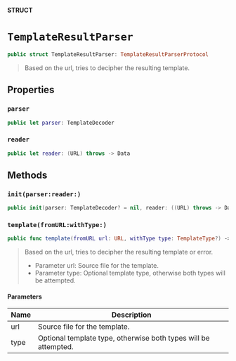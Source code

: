 **STRUCT**

# `TemplateResultParser`

```swift
public struct TemplateResultParser: TemplateResultParserProtocol
```

> Based on the url, tries to decipher the resulting template.

## Properties
### `parser`

```swift
public let parser: TemplateDecoder
```

### `reader`

```swift
public let reader: (URL) throws -> Data
```

## Methods
### `init(parser:reader:)`

```swift
public init(parser: TemplateDecoder? = nil, reader: ((URL) throws -> Data)? = nil)
```

### `template(fromURL:withType:)`

```swift
public func template(fromURL url: URL, withType type: TemplateType?) -> TemplateResult
```

> Based on the url, tries to decipher the resulting template or error.
> - Parameter url: Source file for the template.
> - Parameter type: Optional template type, otherwise both types will be attempted.

#### Parameters

| Name | Description |
| ---- | ----------- |
| url | Source file for the template. |
| type | Optional template type, otherwise both types will be attempted. |
